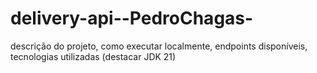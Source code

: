 # delivery-api--PedroChagas-

descrição do projeto, como executar localmente, endpoints disponíveis, tecnologias utilizadas (destacar JDK 21)
